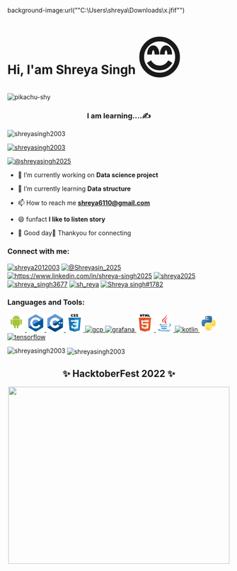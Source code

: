 background-image:url(""C:\Users\shreya\Downloads\x.jfif"")
 
<h1 aling="center">Hi, I'am Shreya Singh<span style='font-size:100px;'>&#128522;</span></h1>



![pikachu-shy](https://user-images.githubusercontent.com/97290356/191402645-41fc9c2b-03e7-47f2-954b-d00a383a4f81.gif)




<h3 align="center">I am learning....✍️</h3>

<p align="left"> <img src="https://komarev.com/ghpvc/?username=shreyasingh2003&label=Profile%20views&color=0e75b6&style=flat" alt="shreyasingh2003" /> </p>

<p align="left"> <a href="https://github.com/ryo-ma/github-profile-trophy"><img src="https://github-profile-trophy.vercel.app/?username=shreyasingh2003" alt="shreyasingh2003" /></a> </p>

<p align="left"> <a href="https://twitter.com/@shreyasingh2025" target="blank"><img src="https://img.shields.io/twitter/follow/@shreyasingh2025?logo=twitter&style=for-the-badge" alt="@shreyasingh2025" /></a> </p>

- 🔭 I’m currently working on **Data science project**

- 🌱 I’m currently learning **Data structure**

- 📫 How to reach me **shreya6110@gmail.com**

- 😄 funfact **I like to listen story**
-  🔗 Good day💐 Thankyou for connecting 





<h3 align="left">Connect with me:</h3>
<p align="left">
<a href="https://dev.to/shreya2012003" target="blank"><img align="center" src="https://raw.githubusercontent.com/rahuldkjain/github-profile-readme-generator/master/src/images/icons/Social/devto.svg" alt="shreya2012003" height="30" width="40" /></a>
<a href="https://twitter.com/@shreyasin_2025" target="blank"><img align="center" src="https://raw.githubusercontent.com/rahuldkjain/github-profile-readme-generator/master/src/images/icons/Social/twitter.svg" alt="@Shreyasin_2025" height="30" width="40" /></a>
<a href="https://www.linkedin.com/in/shreya-singh2025" target="blank"><img align="center" src="https://raw.githubusercontent.com/rahuldkjain/github-profile-readme-generator/master/src/images/icons/Social/linked-in-alt.svg" alt="https://www.linkedin.com/in/shreya-singh2025" height="30" width="40" /></a>
<a href="https://kaggle.com/shreya2025" target="blank"><img align="center" src="https://raw.githubusercontent.com/rahuldkjain/github-profile-readme-generator/master/src/images/icons/Social/kaggle.svg" alt="shreya2025" height="30" width="40" /></a>
<a href="https://instagram.com/shreya_singh3677" target="blank"><img align="center" src="https://raw.githubusercontent.com/rahuldkjain/github-profile-readme-generator/master/src/images/icons/Social/instagram.svg" alt="shreya_singh3677" height="30" width="40" /></a>
<a href="https://www.leetcode.com/sh_reya" target="blank"><img align="center" src="https://raw.githubusercontent.com/rahuldkjain/github-profile-readme-generator/master/src/images/icons/Social/leet-code.svg" alt="sh_reya" height="30" width="40" /></a>
<a href="https://discord.com/users/932272580579188757" target="blank"><img align="center" src="https://raw.githubusercontent.com/rahuldkjain/github-profile-readme-generator/master/src/images/icons/Social/discord.svg" alt="Shreya singh#1782" height="30" width="40" /></a>
</p>

<h3 align="left">Languages and Tools:</h3>
<p align="left"> <a href="https://developer.android.com" target="_blank" rel="noreferrer"> <img src="https://raw.githubusercontent.com/devicons/devicon/master/icons/android/android-original-wordmark.svg" alt="android" width="40" height="40"/> </a> <a href="https://www.cprogramming.com/" target="_blank" rel="noreferrer"> <img src="https://raw.githubusercontent.com/devicons/devicon/master/icons/c/c-original.svg" alt="c" width="40" height="40"/> </a> <a href="https://www.w3schools.com/cpp/" target="_blank" rel="noreferrer"> <img src="https://raw.githubusercontent.com/devicons/devicon/master/icons/cplusplus/cplusplus-original.svg" alt="cplusplus" width="40" height="40"/> </a> <a href="https://www.w3schools.com/css/" target="_blank" rel="noreferrer"> <img src="https://raw.githubusercontent.com/devicons/devicon/master/icons/css3/css3-original-wordmark.svg" alt="css3" width="40" height="40"/> </a> <a href="https://cloud.google.com" target="_blank" rel="noreferrer"> <img src="https://www.vectorlogo.zone/logos/google_cloud/google_cloud-icon.svg" alt="gcp" width="40" height="40"/> </a> <a href="https://grafana.com" target="_blank" rel="noreferrer"> <img src="https://www.vectorlogo.zone/logos/grafana/grafana-icon.svg" alt="grafana" width="40" height="40"/> </a> <a href="https://www.w3.org/html/" target="_blank" rel="noreferrer"> <img src="https://raw.githubusercontent.com/devicons/devicon/master/icons/html5/html5-original-wordmark.svg" alt="html5" width="40" height="40"/> </a> <a href="https://www.java.com" target="_blank" rel="noreferrer"> <img src="https://raw.githubusercontent.com/devicons/devicon/master/icons/java/java-original.svg" alt="java" width="40" height="40"/> </a> <a href="https://kotlinlang.org" target="_blank" rel="noreferrer"> <img src="https://www.vectorlogo.zone/logos/kotlinlang/kotlinlang-icon.svg" alt="kotlin" width="40" height="40"/> </a> <a href="https://www.python.org" target="_blank" rel="noreferrer"> <img src="https://raw.githubusercontent.com/devicons/devicon/master/icons/python/python-original.svg" alt="python" width="40" height="40"/> </a> <a href="https://www.tensorflow.org" target="_blank" rel="noreferrer"> <img src="https://www.vectorlogo.zone/logos/tensorflow/tensorflow-icon.svg" alt="tensorflow" width="40" height="40"/> </a> </p>

<p><img align="left" src="https://github-readme-stats.vercel.app/api/top-langs?username=shreyasingh2003&show_icons=true&locale=en&layout=compact" alt="shreyasingh2003" /></p>

<p>&nbsp;<img align="center" src="https://github-readme-stats.vercel.app/api?username=shreyasingh2003&show_icons=true&locale=en" alt="shreyasingh2003" /></p>
<h2 align="center"> ✨ HacktoberFest 2022 ✨</h2> 
 <p align="center">
 <img src="https://user-images.githubusercontent.com/97290356/205476934-dc625baf-0a3e-4c38-9612-2ca05e317620.png" width="500" height="400">
 </p>
 



